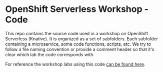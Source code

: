 # OpenShift Serverless Workshop - Code
This repo contains the source code used in a workshop on OpenShift Serverless (Knative). It is organized as a set of subfolders. Each subfolder containing a microservice, some code functions, scripts, etc. We try to follow a file naming convention or provide a comment header so that it's clear which lab the code corresponds with.

For reference the workshop labs using this code [can be found here](https://github.com/RedHatGov/serverless-workshop-labguides/).